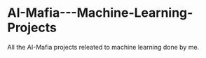 # AI-Mafia---Machine-Learning-Projects
All the AI-Mafia projects releated to machine learning done by me.
